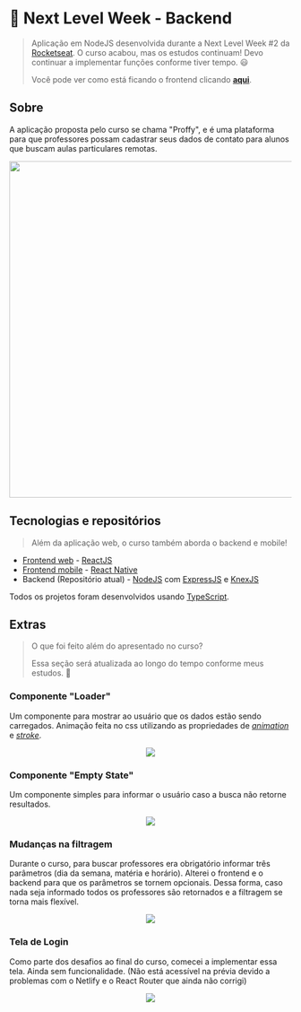 # 🚀 Next Level Week - Backend

> Aplicação em NodeJS desenvolvida durante a Next Level Week #2 da [Rocketseat](http://rocketseat.com.br/).
> O curso acabou, mas os estudos continuam! Devo continuar a implementar funções conforme tiver tempo. 😃
> 
> Você pode ver como está ficando o frontend clicando [**aqui**](https://tiagoalcantara-proffy.netlify.app/).

## Sobre

A aplicação proposta pelo curso se chama "Proffy", e é uma plataforma para que professores possam cadastrar seus dados de contato para alunos que buscam aulas particulares remotas.

<p align="center">
  <image height="600px" src="./docs/home.png">
</p>

## Tecnologias e repositórios

> Além da aplicação web, o curso também aborda o backend e mobile!

* [Frontend web](https://github.com/tiagoalcantara/nlw-web)  - [ReactJS](https://pt-br.reactjs.org/)
* [Frontend mobile](https://github.com/tiagoalcantara/nlw-mobile)   - [React Native](https://reactnative.dev/)
* Backend (Repositório atual) - [NodeJS](https://nodejs.org/en/) com [ExpressJS](https://expressjs.com/pt-br/) e [KnexJS](http://knexjs.org/)

Todos os projetos foram desenvolvidos usando [TypeScript](https://www.typescriptlang.org/).

## Extras

> O que foi feito além do apresentado no curso?
>
> Essa seção será atualizada ao longo do tempo conforme meus estudos. 📒

### Componente "Loader"

Um componente para mostrar ao usuário que os dados estão sendo carregados. Animação feita no css utilizando as propriedades de [_animation_](https://www.w3schools.com/css/css3_animations.asp) e [_stroke_](https://www.w3schools.com/graphics/svg_stroking.asp).

<p align="center">
  <image src="./docs/loader.gif">
</p>

### Componente "Empty State"

Um componente simples para informar o usuário caso a busca não retorne resultados.

<p align="center">
  <image src="./docs/empty_state.png">
</p>
  
### Mudanças na filtragem

Durante o curso, para buscar professores era obrigatório informar três parâmetros (dia da semana, matéria e horário). Alterei o frontend e o backend para que os parâmetros se tornem opcionais. Dessa forma, caso nada seja informado todos os professores são retornados e a filtragem se torna mais flexível.

<p align="center">
  <image src="./docs/busca.png">
</p>
  
### Tela de Login

Como parte dos desafios ao final do curso, comecei a implementar essa tela. Ainda sem funcionalidade.
(Não está acessível na prévia devido a problemas com o Netlify e o React Router que ainda não corrigi)

<p align="center">
  <image src="./docs/tela_login.png">
</p>
